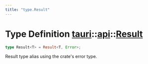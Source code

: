 ```yaml
---
title: "type.Result"
---
```


# Type Definition [tauri](/docs/api/rust/tauri/../index.html)::​[api](/docs/api/rust/tauri/index.html)::​[Result](/docs/api/rust/tauri/)

```rs
type Result<T> = Result<T, Error>;
```

Result type alias using the crate's error type.
